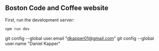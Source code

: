 ## Boston Code and Coffee website

First, run the development server:

```bash
npm run dev
```

git config --global user.email "dkapper01@gmail.com"
git config --global user.name "Daniel Kapper"

